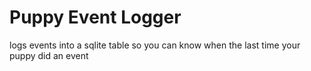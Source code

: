 # Puppy Event Logger

logs events into a sqlite table so you can know when the last time your puppy did an event